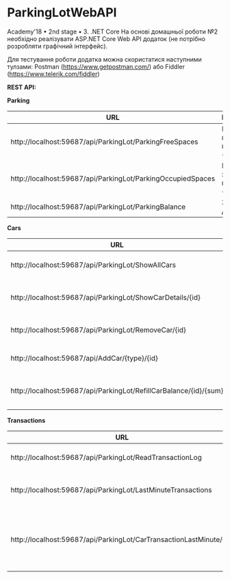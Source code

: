 ﻿# ParkingLotWebAPI

Academy'18 • 2nd stage • 3. .NET Core
На основі домашньої роботи №2 необхідно реалізувати ASP.NET Core Web API додаток (не потрібно розробляти графічний інтерфейс).

Для тестування роботи додатка можна скористатися наступними тулзами: Postman (https://www.getpostman.com/) або Fiddler (https://www.telerik.com/fiddler)


__REST API:__


__Parking__


| URL | Description |
| --- | --- |
| http://localhost:59687/api/ParkingLot/ParkingFreeSpaces | Кількість вільних місць (GET) |
| http://localhost:59687/api/ParkingLot/ParkingOccupiedSpaces | Кількість зайнятих місць (GET) |
| http://localhost:59687/api/ParkingLot/ParkingBalance | Загальний дохід (GET) |



__Cars__

| URL | Description |
| --- | --- |
| http://localhost:59687/api/ParkingLot/ShowAllCars | Список всіх машин (GET) |
| http://localhost:59687/api/ParkingLot/ShowCarDetails/{id} | Деталі по одній машині (GET) |
| http://localhost:59687/api/ParkingLot/RemoveCar/{id} | Видалити машину (DELETE) |
| http://localhost:59687/api/AddCar/{type}/{id} | Додати машину (POST) |
| http://localhost:59687/api/ParkingLot/RefillCarBalance/{id}/{sum} | Поповнити баланс машини (PUT) |



__Transactions__


| URL | Description |
| --- | --- |
| http://localhost:59687/api/ParkingLot/ReadTransactionLog| Вивести Transactions.log (GET) |
| http://localhost:59687/api/ParkingLot/LastMinuteTransactions | Вивести транзакції за останню хвилину (GET) |
| http://localhost:59687/api/ParkingLot/CarTransactionLastMinute/{id} | Вивести транзакції за останню хвилину по одній конкретній машині (GET) |


